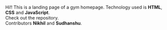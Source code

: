 Hi!! This is a landing page of a gym homepage. Technology used is <strong>HTML</strong>, <strong>CSS</strong> and <strong>JavaScript</strong>. <br>Check out the repository.
<br>
Contributors <strong>Nikhil</strong> and <strong>Sudhanshu</strong>.